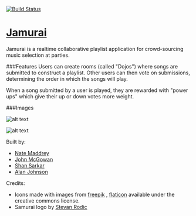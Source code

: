[![Build Status](https://travis-ci.org/AmaxJ/Jamurai.svg?branch=master)](https://travis-ci.org/AmaxJ/Jamurai)

# [Jamurai](www.jamurai.io)

Jamurai is a realtime collaborative playlist application for
crowd-sourcing music selection at parties. 

###Features
Users can create rooms (called "Dojos") where songs are submitted to construct a playlist. Other 
users can then vote on submissions, determining the order in which the songs will play.

When a song submitted by a user is played, they are rewarded
with "power ups" which give their up or down votes more
weight.

###Images

![alt text](http://www.jamurai.com/dojo.png "Dojo")

![alt text](http://www.jamurai.com/search.png "Song Search")

Built by:
- [Nate Maddrey](https://github.com/nmadd)
- [John McGowan](https://github.com/john-mcgowan1992)
- [Shan Sarkar](https://github.com/wearymachine)
- [Alan Johnson](https://github.com/AmaxJ)

Credits:

- Icons made with images from [freepik](www.http://www.freepik.com) , [flaticon](www.flaticon.com) available under the creative commons license.
- Samurai logo by [Stevan Rodic](https://dribbble.com/Stevan)
